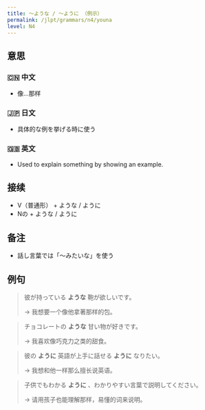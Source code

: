 ```yaml
---
title: 〜ような / 〜ように （例示）
permalink: /jlpt/grammars/n4/youna
level: N4
---
```


## 意思

### 🇨🇳 中文

- 像…那样

### 🇯🇵 日文

- 具体的な例を挙げる時に使う

### 🇬🇧 英文

- Used to explain something by showing an example.

## 接续

- V（普通形） + ような / ように
- Nの + ような / ように

## 备注

- 話し言葉では「〜みたいな」を使う

## 例句

> 彼が持っている **ような** 鞄が欲しいです。
>
> → 我想要一个像他拿著那样的包。

> チョコレートの **ような** 甘い物が好きです。
>
> → 我喜欢像巧克力之类的甜食。

> 彼の **ように** 英語が上手に話せる **ように** なりたい。
>
> → 我想和他一样那么擅长说英语。

> 子供でもわかる **ように** 、わかりやすい言葉で説明してください。
>
> → 请用孩子也能理解那样，易懂的词来说明。

